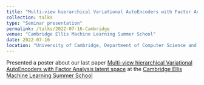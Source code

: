 ```yaml
---
title: "Multi-view hierarchical Variational AutoEncoders with Factor Analysis latent space"
collection: talks
type: "Seminar presentation"
permalink: /talks/2022-07-16-Cambridge
venue: "Cambridge Ellis Machine Learning Summer School"
date: 2022-07-16
location: "University of Cambridge, Department of Computer Science and Technology"
---
```

Presented a poster about our last paper [Multi-view hierarchical Variational AutoEncoders with Factor Analysis latent space](https://arxiv.org/abs/2207.09185) at the [Cambridge Ellis Machine Learning Summer School](http://www.ellis.eng.cam.ac.uk/summerschool/)
